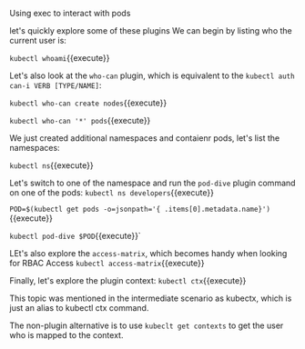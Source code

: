 Using  exec to interact with pods

let's quickly explore some of these plugins
We can begin by listing who the current user is:

`kubectl whoami`{{execute}}

Let's also look at the `who-can` plugin, which is equivalent to the `kubectl auth can-i VERB [TYPE/NAME]`:

`kubectl who-can create nodes`{{execute}}

`kubectl who-can '*' pods`{{execute}}


We just created additional namespaces and contaienr pods, let's list the namespaces:

`kubectl ns`{{execute}}

Let's switch to one of the namespace and run the `pod-dive` plugin command on one of the pods:
`kubectl ns developers`{{execute}}

`POD=$(kubectl get pods -o=jsonpath='{ .items[0].metadata.name}')`{{execute}}

`kubectl pod-dive $POD`{{execute}}`

LEt's also explore the `access-matrix`, which becomes handy when looking for RBAC Access 
`kubectl access-matrix`{{execute}}


Finally, let's explore the plugin context:
`kubectl ctx`{{execute}}

This topic was mentioned in the intermediate scenario as kubectx, which is just an alias to kubectl ctx command.

The non-plugin alternative is to use `kubeclt get contexts` to get the user who is mapped to the context.